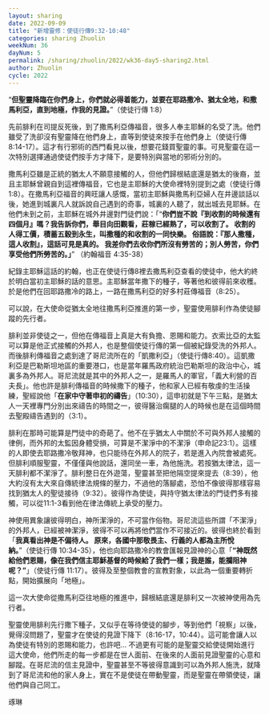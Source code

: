 ```yaml
---
layout: sharing
date: 2022-09-09
title: "新增靈修：使徒行傳9:32-10:48"
categories: sharing Zhuolin
weekNum: 36
dayNum: 5
permalink: /sharing/zhuolin/2022/wk36-day5-sharing2.html
author: Zhuolin
cycle: 2022
---  
```


“**但聖靈降臨在你們身上，你們就必得着能力，並要在耶路撒冷、猶太全地，和撒馬利亞，直到地極，作我的見證。**”（使徒行傳‬ ‭1:8‬）

先前腓利在司提反死後，到了撒馬利亞傳福音，很多人奉主耶穌的名受了洗。他們雖受了洗卻沒有聖靈降在他們身上，直等到使徒來按手在他們身上（使徒行傳8:14-17）。這才有行邪術的西門看見以後，想要花錢買聖靈的事。可見聖靈在這一次特別選擇通過使徒們按手方才降下，是要特別與當地的邪術分別的。

撒馬利亞雖是正統的猶太人不願意接觸的人，但他們歸根結底還是猶太的後裔，並且主耶穌曾親自到這裡傳福音，它也是主耶穌的大使命裡特別提到之處（使徒行傳1:8）。在撒馬利亞福音的興旺讓人感慨，當初主耶穌與撒馬利亞婦人在井邊談話以後，她進到城裏凡人就訴說自己遇到的奇事，城裏的人聽了，就出城去見耶穌。在他們未到之前，主耶穌在城外井邊對門徒們說：「“**你們豈不說『到收割的時候還有四個月』嗎？我告訴你們，舉目向田觀看，莊稼已經熟了，可以收割了。 收割的人得工價，積蓄五穀到永生，叫撒種的和收割的一同快樂。 俗語說：『那人撒種，這人收割』，這話可見是真的。 我差你們去收你們所沒有勞苦的；別人勞苦，你們享受他們所勞苦的。」**” （約翰福音‬ ‭4:35-38）

紀錄主耶穌這話的約翰，也正在使徒行傳8裡去撒馬利亞查看的使徒中，他大約終於明白當初主耶穌的話的意思。主耶穌當年撒下的種子，等著他和彼得前來收穫。於是他們在回耶路撒冷的路上，一路在撒馬利亞的好多村莊傳福音（8:25）。‬

可以說，在大使命從猶太全地往撒馬利亞推進的第一步，聖靈使用腓利作為使徒腳蹤的先行者。

腓利並非使徒之一，但他在傳福音上真是大有負擔、恩賜和能力。衣索比亞的太監可以算是他正式接觸的外邦人，也是整個使徒行傳的第一個被紀錄受洗的外邦人。而後腓利傳福音之處到達了哥尼流所在的「凱撒利亞」（使徒行傳8:40）。這凱撒利亞是巴勒斯坦地區的重要港口，也是當年羅馬政府統治巴勒斯坦的政治中心，城裏多為外邦人。哥尼流就是其中的外邦人之一，是羅馬人的軍官，「義大利營的百夫長」。他也許是腓利傳福音的時候撒下的種子，他和家人已經有敬虔的生活操練，聖經說他「**在家中守著申初的禱告**」（10:30），這申初就是下午三點，是猶太人一天裡專門分別出來禱告的時間之一，彼得醫治瘸腿的人的時候也是在這個時間去聖殿禱告遇到的（3:1）。

腓利在那時可能算是門徒中的奇葩了。他不在乎猶太人中關於不可與外邦人接觸的律例，而外邦的太監因身體受損，可算是不潔淨中的不潔淨（申命記23:1）。這樣的人即使去耶路撒冷敬拜神，也只能待在外邦人的院子，若是進入內院會被處死。但腓利順服聖靈，不僅僅與他說話，還同坐一車，為他施洗。若按猶太律法，這一天腓利都不潔淨了。腓利整日在外遊蕩，聖靈甚至把他隔空提來提去（8:39），他大約沒有太大來自傳統律法規條的壓力，不過他的落腳處，恐怕不像彼得那樣容易找到猶太人的聖徒接待（9:32）。彼得作為使徒，與持守猶太律法的門徒們多有接觸，可以從11:1-3看到他在律法傳統上承受的壓力。

神使用異象讓彼得明白，神所潔淨的，不可當作俗物。哥尼流這些所謂「不潔淨」的外邦人，已經被神潔淨，彼得不可以再將他們當作不可接近的。彼得也終於看到「**我真看出神是不偏待人。 原來，各國中那敬畏主、行義的人都為主所悅納。**”（使徒行傳‬ ‭10:34-35‬），他也向耶路撒冷的教會匯報見證神的心意「**“神既然給他們恩賜，像在我們信主耶穌基督的時候給了我們一樣；我是誰，能攔阻神呢？”**」（使徒行傳‬ ‭11:17‬）。彼得及至整個教會的宣教對象，以此為一個重要轉折點，開始擴展向「地極」。

這一次大使命從撒馬利亞往地極的推進中，歸根結底還是腓利又一次被神使用為先行者。

聖靈使用腓利先行撒下種子，又似乎在等待使徒的腳步，等到他們「視察」以後，覺得沒問題了，聖靈才在使徒的見證下降下（8:16-17，10:44）。這可能會讓人以為使徒有特別的恩賜和能力，也許吧… 不過更有可能的是聖靈交給使徒開始進行這大使命，他們所走的每一步都是在世人面前、在後來的人面前見證聖靈的心意和腳蹤。在哥尼流的信主見證中，聖靈甚至不等彼得意識到可以為外邦人施洗，就降到了哥尼流和他的家人身上，實在不是使徒在帶動聖靈，而是聖靈在帶領使徒，讓他們與自己同工。

琢琳
